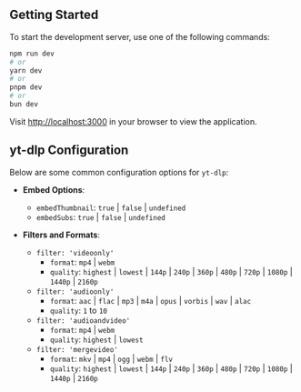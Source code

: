 ## Getting Started

To start the development server, use one of the following commands:

```bash
npm run dev
# or
yarn dev
# or
pnpm dev
# or
bun dev
```

Visit [http://localhost:3000](http://localhost:3000) in your browser to view the application.

## yt-dlp Configuration

Below are some common configuration options for `yt-dlp`:

- **Embed Options**:

  - `embedThumbnail`: `true` | `false` | `undefined`
  - `embedSubs`: `true` | `false` | `undefined`

- **Filters and Formats**:
  - `filter: 'videoonly'`
    - `format`: `mp4` | `webm`
    - `quality`: `highest` | `lowest` | `144p` | `240p` | `360p` | `480p` | `720p` | `1080p` | `1440p` | `2160p`
  - `filter: 'audioonly'`
    - `format`: `aac` | `flac` | `mp3` | `m4a` | `opus` | `vorbis` | `wav` | `alac`
    - `quality`: `1` to `10`
  - `filter: 'audioandvideo'`
    - `format`: `mp4` | `webm`
    - `quality`: `highest` | `lowest`
  - `filter: 'mergevideo'`
    - `format`: `mkv` | `mp4` | `ogg` | `webm` | `flv`
    - `quality`: `highest` | `lowest` | `144p` | `240p` | `360p` | `480p` | `720p` | `1080p` | `1440p` | `2160p`
